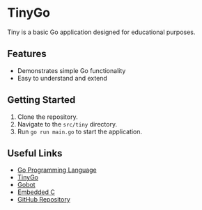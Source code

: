 # TinyGo

Tiny is a basic Go application designed for educational purposes.

## Features
- Demonstrates simple Go functionality
- Easy to understand and extend

## Getting Started
1. Clone the repository.
2. Navigate to the `src/tiny` directory.
3. Run `go run main.go` to start the application.

## Useful Links
- [Go Programming Language](https://golang.org)
- [TinyGo](https://tinygo.org)
- [Gobot](https://gobot.io)
- [Embedded C](https://embedded.com)
- [GitHub Repository](https://github.com/smaruf/go-lang-study)
